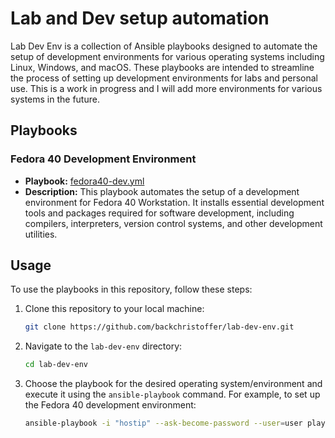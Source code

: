 # Lab and Dev setup automation

Lab Dev Env is a collection of Ansible playbooks designed to automate the setup of development environments for various operating systems including Linux, Windows, and macOS. These playbooks are intended to streamline the process of setting up development environments for labs and personal use. This is a work in progress and I will add more environments for various systems in the future.

## Playbooks

### Fedora 40 Development Environment

- **Playbook:** [fedora40-dev.yml](playbooks/fedora40-dev.yml)
- **Description:** This playbook automates the setup of a development environment for Fedora 40 Workstation. It installs essential development tools and packages required for software development, including compilers, interpreters, version control systems, and other development utilities.

## Usage

To use the playbooks in this repository, follow these steps:

1. Clone this repository to your local machine:

    ```bash
    git clone https://github.com/backchristoffer/lab-dev-env.git
    ```

2. Navigate to the `lab-dev-env` directory:

    ```bash
    cd lab-dev-env
    ```

3. Choose the playbook for the desired operating system/environment and execute it using the `ansible-playbook` command. For example, to set up the Fedora 40 development environment:

    ```bash
    ansible-playbook -i "hostip" --ask-become-password --user=user playbooks/fedora40-dev.yml 
    ```